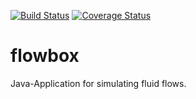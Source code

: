[![Build Status](https://travis-ci.org/ralfhergert/flowbox.svg?branch=master)](https://travis-ci.org/ralfhergert/flowbox)
[![Coverage Status](https://coveralls.io/repos/github/ralfhergert/flowbox/badge.svg?branch=master)](https://coveralls.io/github/ralfhergert/flowbox?branch=master)

# flowbox
Java-Application for simulating fluid flows.
